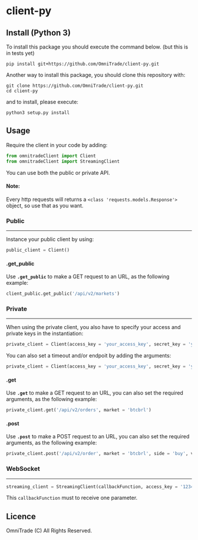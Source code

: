 # client-py

## Install (Python 3)

To install this package you should execute the command below. (but this is in tests yet)

```console
pip install git+https://github.com/OmniTrade/client-py.git
```
Another way to install this package, you should clone this repository with:

```console
git clone https://github.com/OmniTrade/client-py.git
cd client-py
```

and to install, please execute:

```console
python3 setup.py install
```

## Usage

Require the client in your code by adding:


```python
from omnitradeClient import Client
from omnitradeClient import StreamingClient
```

You can use both the public or private API.
#### Note:

Every http requests will returns a `<class 'requests.models.Response'>` object, so use that as you want.

### Public
------

Instance your public client by using:

```python
public_client = Client()
```

#### .get_public

Use **`.get_public`** to make a GET request to an URL, as the following example:

```python
client_public.get_public('/api/v2/markets')
```

### Private
------

When using the private client, you also have to specify your access and private keys in the instantiation:

```python
private_client = Client(access_key = 'your_access_key', secret_key = 'your_secret_key')
```

You can also set a timeout and/or endpoit by adding the arguments:

```python
private_client = Client(access_key = 'your_access_key', secret_key = 'your_secret_key', timeout = 60, endpoint = 'https://omnitrade.io/')
```
#### .get

Use **`.get`** to make a GET request to an URL, you can also set the required arguments, as the following example:

```python
private_client.get('/api/v2/orders', market = 'btcbrl')
```

#### .post

Use **`.post`** to make a POST request to an URL, you can also set the required arguments, as the following example:

```python
private_client.post('/api/v2/order', market = 'btcbrl', side = 'buy', volume = '0.42', price = '4200.0')
```

### WebSocket
------

```python
streaming_client = StreamingClient(callbackFunction, access_key = '123456', secret_key = '123412')
```

This `callbackFunction` must to receive one parameter.

## Licence

OmniTrade (C) All Rights Reserved.
